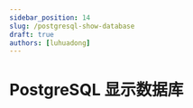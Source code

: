 ```yaml
---
sidebar_position: 14
slug: /postgresql-show-database
draft: true
authors: [luhuadong]
---
```


# PostgreSQL 显示数据库

